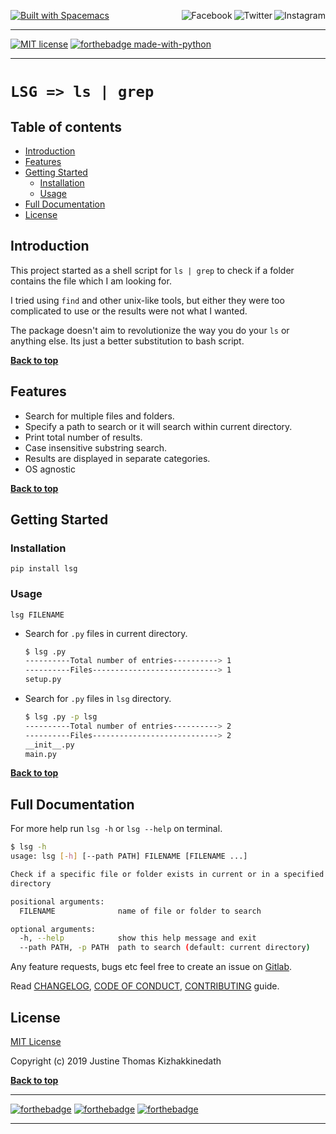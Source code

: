 <a name="top"></a>
[![Built with Spacemacs](https://cdn.rawgit.com/syl20bnr/spacemacs/442d025779da2f62fc86c2082703697714db6514/assets/spacemacs-badge.svg)](http://spacemacs.org)
<a href="https://www.instagram.com/alka1e"><img src="https://i.imgur.com/G9YJUZI.png" alt="Instagram" align="right"></a>
<a href="https://twitter.com/alka1e"><img src="http://i.imgur.com/tXSoThF.png" alt="Twitter" align="right"></a>
<a href="https://www.facebook.com/justinekizhak"><img src="http://i.imgur.com/P3YfQoD.png" alt="Facebook" align="right"></a>
<br>

- - -

[![MIT license](https://img.shields.io/badge/License-MIT-blue.svg)](https://lbesson.mit-license.org/)
[![forthebadge made-with-python](http://ForTheBadge.com/images/badges/made-with-python.svg)](https://www.python.org/)

<!-- {Put your badges here} -->

- - -

# `LSG => ls | grep` <!-- omit in toc -->

## Table of contents <!-- omit in toc -->

- [Introduction](#introduction)
- [Features](#features)
- [Getting Started](#getting-started)
  - [Installation](#installation)
  - [Usage](#usage)
- [Full Documentation](#full-documentation)
- [License](#license)

## Introduction

This project started as a shell script for `ls | grep` to check if a folder contains the file which I am looking for.

I tried using `find` and other unix-like tools, but either they were too complicated to use or the results were not what I wanted.

The package doesn't aim to revolutionize the way you do your `ls` or anything else. Its just a better substitution to bash script.

**[Back to top](#table-of-contents)**

## Features

- Search for multiple files and folders.
- Specify a path to search or it will search within current directory.
- Print total number of results.
- Case insensitive substring search.
- Results are displayed in separate categories.
- OS agnostic

**[Back to top](#table-of-contents)**

## Getting Started

### Installation

`pip install lsg`

### Usage

`lsg FILENAME`

- Search for `.py` files in current directory.

    ``` bash
    $ lsg .py
    ----------Total number of entries----------> 1
    ----------Files----------------------------> 1
    setup.py
    ```

- Search for `.py` files in `lsg` directory.

    ``` bash
    $ lsg .py -p lsg
    ----------Total number of entries----------> 2
    ----------Files----------------------------> 2
    __init__.py
    main.py
    ```

**[Back to top](#table-of-contents)**

## Full Documentation

For more help run `lsg -h` or `lsg --help` on terminal.

``` bash
$ lsg -h
usage: lsg [-h] [--path PATH] FILENAME [FILENAME ...]

Check if a specific file or folder exists in current or in a specified
directory

positional arguments:
  FILENAME              name of file or folder to search

optional arguments:
  -h, --help            show this help message and exit
  --path PATH, -p PATH  path to search (default: current directory)
```

Any feature requests, bugs etc feel free to create an issue on [Gitlab][website].

Read [CHANGELOG], [CODE OF CONDUCT], [CONTRIBUTING] guide.

[website]: https://gitlab.com/justinekizhak/lsg
[CHANGELOG]: CHANGELOG.md
[CODE OF CONDUCT]: CODE_OF_CONDUCT.md
[CONTRIBUTING]: CONTRIBUTING.md

## License

[MIT License]

Copyright (c) 2019 Justine Thomas Kizhakkinedath

[MIT License]: LICENSE.txt

**[Back to top](#table-of-contents)**

- - -

[![forthebadge](https://forthebadge.com/images/badges/60-percent-of-the-time-works-every-time.svg)](https://forthebadge.com)
[![forthebadge](https://forthebadge.com/images/badges/contains-cat-gifs.svg)](https://forthebadge.com)
[![forthebadge](https://forthebadge.com/images/badges/powered-by-watergate.svg)](https://forthebadge.com)

- - -
